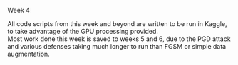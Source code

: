 Week 4

All code scripts from this week and beyond are written to be run in Kaggle, to take advantage of the GPU processing provided.
<br>
Most work done this week is saved to weeks 5 and 6, due to the PGD attack and various defenses taking much longer to run than FGSM or simple data augmentation.
